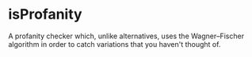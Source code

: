 # isProfanity
A profanity checker which, unlike alternatives, uses the Wagner–Fischer algorithm in order to catch variations that you haven't thought of. 
